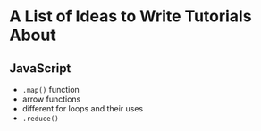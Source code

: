 # A List of Ideas to Write Tutorials About

## JavaScript

- `.map()` function
- arrow functions
- different for loops and their uses
- `.reduce()`
